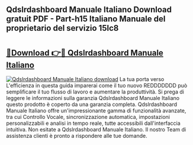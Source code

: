 ## Qdslrdashboard Manuale Italiano Download gratuit PDF - Part-h15 Italiano Manuale del proprietario del servizio 15lc8

# <h2><a href="http://dfbpry.blite.top/?on=Qdslrdashboard+Manuale+Italiano">🔗Download 👉🔴 Qdslrdashboard Manuale Italiano</a></h2>

[![Qdslrdashboard Manuale Italiano download](https://i.imgur.com/lujVjoI.png)](http://dfbpry.blite.top/?on=Qdslrdashboard+Manuale+Italiano)
La tua porta verso L'efficienza in questa guida imparerai come il tuo nuovo REDDDDDDD può semplificare il tuo flusso di lavoro e aumentare la produttività. Si prega di leggere le informazioni sulla garanzia Qdslrdashboard Manuale Italiano questo prodotto è coperto da una garanzia completa. Qdslrdashboard Manuale Italiano offre un'impressionante gamma di funzionalità avanzate, tra cui Controllo Vocale, sincronizzazione automatica, impostazioni personalizzabili e analisi in tempo reale, tutte accessibili dall'interfaccia intuitiva. Non esitate a Qdslrdashboard Manuale Italiano. Il nostro Team di assistenza clienti è pronto a rispondere alle tue domande.
